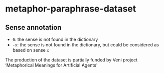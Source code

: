 # metaphor-paraphrase-dataset

## Sense annotation

- `0`: the sense is not found in the dictionary
- `-x`: the sense is not found in the dictionary, but could be considered as based on sense `x`

The production of the dataset is partially funded by Veni project ‘Metaphorical Meanings for Artificial Agents'
